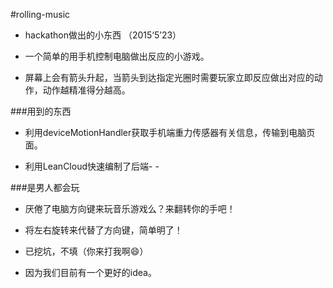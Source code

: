 #rolling-music

- hackathon做出的小东西     （2015‘5’23）

- 一个简单的用手机控制电脑做出反应的小游戏。

- 屏幕上会有箭头升起，当箭头到达指定光圈时需要玩家立即反应做出对应的动作，动作越精准得分越高。	

###用到的东西
- 利用deviceMotionHandler获取手机端重力传感器有关信息，传输到电脑页面。

- 利用LeanCloud快速编制了后端- -

###是男人都会玩

- 厌倦了电脑方向键来玩音乐游戏么？来翻转你的手吧！

- 将左右旋转来代替了方向键，简单明了！


 - 已挖坑，不填（你来打我啊😄）
 
 - 因为我们目前有一个更好的idea。
 

 

